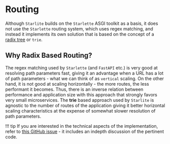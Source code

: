 # Routing

Although `Starlite` builds on the `Starlette` ASGI toolkit as a basis, it does not use the `Starlette` routing system,
which uses regex matching, and instead it implements its own solution that is based on the concept of a
[radix tree](https://en.wikipedia.org/wiki/Radix_tree) or `trie`.

## Why Radix Based Routing?

The regex matching used by `Starlette` (and `FastAPI` etc.) is very good at resolving path parameters fast, giving it
an advantage when a URL has a lot of path parameters - what we can think of as `vertical` scaling. On the
other hand, it is not good at scaling horizontally - the more routes, the less performant it becomes. Thus,
there is an inverse relation between performance and application size with this approach that strongly favors very
small microservices. The **trie** based approach used by `Starlite` is agnostic to the number of routes of the
application giving it better horizontal scaling characteristics at the expense of somewhat slower resolution of path
parameters.

!!! tip
    If you are interested in the technical aspects of the implementation, refer to
    [this GitHub issue](https://github.com/starlite-api/starlite/issues/177) - it includes an indepth discussion of the
    pertinent code.
